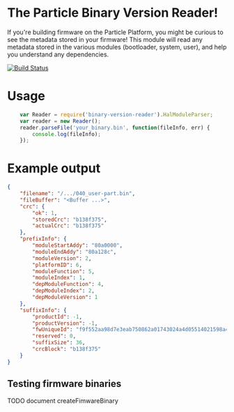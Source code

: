 The Particle Binary Version Reader!
=====

If you're building firmware on the Particle Platform, you might be curious to see the metadata stored in your firmware!  This module will read any metadata stored in the various modules (bootloader, system, user), and help you understand any dependencies.

[![Build Status](https://travis-ci.org/spark/binary-version-reader.svg?branch=master)](https://travis-ci.org/spark/binary-version-reader)


Usage
===

```js
    var Reader = require('binary-version-reader').HalModuleParser;
    var reader = new Reader();
    reader.parseFile('your_binary.bin', function(fileInfo, err) {
        console.log(fileInfo);
    });
```

Example output
===

```json
{
	"filename": "/.../040_user-part.bin",
	"fileBuffer": "<Buffer ...>",
	"crc": {
		"ok": 1,
		"storedCrc": "b138f375",
		"actualCrc": "b138f375"
	},
	"prefixInfo": {
		"moduleStartAddy": "80a0000",
		"moduleEndAddy": "80a128c",
		"moduleVersion": 2,
		"platformID": 6,
		"moduleFunction": 5,
		"moduleIndex": 1,
		"depModuleFunction": 4,
		"depModuleIndex": 2,
		"depModuleVersion": 1
	},
	"suffixInfo": {
		"productId": -1,
		"productVersion": -1,
		"fwUniqueId": "f9f552aa98d7e3eab750862a01743024a4d05514021598a4341b3d83b37eda36",
		"reserved": 0,
		"suffixSize": 36,
		"crcBlock": "b138f375"
	}
}
```


## Testing firmware binaries

TODO document createFimwareBinary

